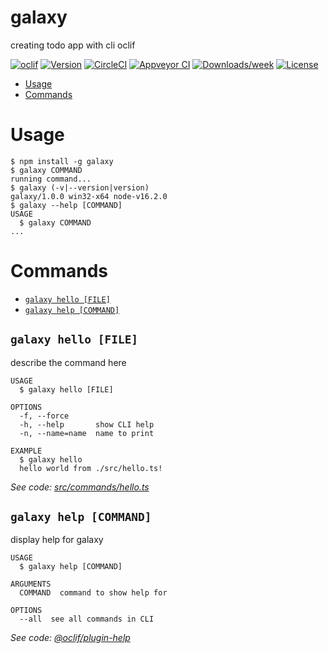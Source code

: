 galaxy
======

creating todo app with cli oclif

[![oclif](https://img.shields.io/badge/cli-oclif-brightgreen.svg)](https://oclif.io)
[![Version](https://img.shields.io/npm/v/galaxy.svg)](https://npmjs.org/package/galaxy)
[![CircleCI](https://circleci.com/gh/MuhammadSohail92/galaxy/tree/master.svg?style=shield)](https://circleci.com/gh/MuhammadSohail92/galaxy/tree/master)
[![Appveyor CI](https://ci.appveyor.com/api/projects/status/github/MuhammadSohail92/galaxy?branch=master&svg=true)](https://ci.appveyor.com/project/MuhammadSohail92/galaxy/branch/master)
[![Downloads/week](https://img.shields.io/npm/dw/galaxy.svg)](https://npmjs.org/package/galaxy)
[![License](https://img.shields.io/npm/l/galaxy.svg)](https://github.com/MuhammadSohail92/galaxy/blob/master/package.json)

<!-- toc -->
* [Usage](#usage)
* [Commands](#commands)
<!-- tocstop -->
# Usage
<!-- usage -->
```sh-session
$ npm install -g galaxy
$ galaxy COMMAND
running command...
$ galaxy (-v|--version|version)
galaxy/1.0.0 win32-x64 node-v16.2.0
$ galaxy --help [COMMAND]
USAGE
  $ galaxy COMMAND
...
```
<!-- usagestop -->
# Commands
<!-- commands -->
* [`galaxy hello [FILE]`](#galaxy-hello-file)
* [`galaxy help [COMMAND]`](#galaxy-help-command)

## `galaxy hello [FILE]`

describe the command here

```
USAGE
  $ galaxy hello [FILE]

OPTIONS
  -f, --force
  -h, --help       show CLI help
  -n, --name=name  name to print

EXAMPLE
  $ galaxy hello
  hello world from ./src/hello.ts!
```

_See code: [src/commands/hello.ts](https://github.com/MuhammadSohail92/galaxy/blob/v1.0.0/src/commands/hello.ts)_

## `galaxy help [COMMAND]`

display help for galaxy

```
USAGE
  $ galaxy help [COMMAND]

ARGUMENTS
  COMMAND  command to show help for

OPTIONS
  --all  see all commands in CLI
```

_See code: [@oclif/plugin-help](https://github.com/oclif/plugin-help/blob/v3.2.2/src/commands/help.ts)_
<!-- commandsstop -->

